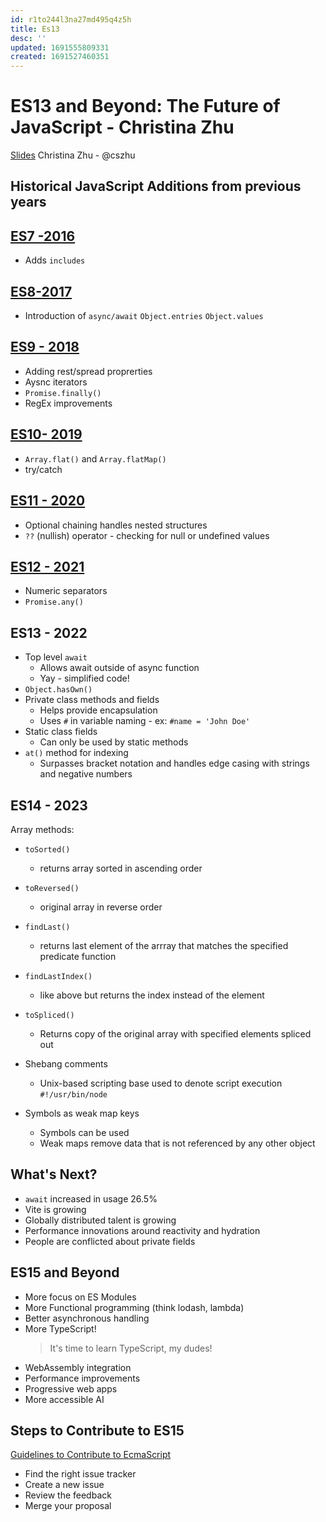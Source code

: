 ```yaml
---
id: r1to244l3na27md495q4z5h
title: Es13
desc: ''
updated: 1691555809331
created: 1691527460351
---
```

# ES13 and Beyond: The Future of JavaScript - Christina Zhu 
[Slides](https://drive.google.com/file/d/1iF1TJFnitBfadxbudT75GzflO8yx7u1H/view)
Christina Zhu - @cszhu

## Historical JavaScript Additions from previous years
## [ES7 -2016](https://262.ecma-international.org/7.0/) 
* Adds `includes`

## [ES8-2017](https://262.ecma-international.org/8.0/)
* Introduction of `async/await`
`Object.entries`
`Object.values`

## [ES9 - 2018](https://262.ecma-international.org/9.0/)
* Adding rest/spread proprerties
* Aysnc iterators
* `Promise.finally()`
* RegEx improvements

## [ES10- 2019](https://262.ecma-international.org/10.0/)
* `Array.flat()` and `Array.flatMap()`
* try/catch

## [ES11 - 2020](https://262.ecma-international.org/11.0/)
* Optional chaining handles nested structures
* `??` (nullish) operator - checking for null or undefined values

## [ES12 - 2021](https://262.ecma-international.org/12.0/)
* Numeric separators
* `Promise.any()`

## ES13 - 2022
* Top level `await`
    * Allows await outside of async function
    * Yay - simplified code! 
* `Object.hasOwn()`
* Private class methods and fields
    * Helps provide encapsulation
    * Uses `#` in variable naming - ex: `#name = 'John Doe'`
* Static class fields
    * Can only be used by static methods
* `at()` method for indexing
    * Surpasses bracket notation and handles edge casing with strings and negative numbers

## ES14 - 2023
Array methods:
* `toSorted()`
    * returns array sorted in ascending order
* `toReversed()`
    * original array in reverse order
* `findLast()`
    * returns last element of the arrray that matches the specified predicate function
* `findLastIndex()`
    * like above but returns the index instead of the element
* `toSpliced()`
    * Returns copy of the original array with specified elements spliced out

* Shebang comments
    * Unix-based scripting base used to denote script execution
    `#!/usr/bin/node`
* Symbols as weak map keys
    * Symbols can be used
    * Weak maps remove data that is not referenced by any other object

## What's Next?
* `await` increased in usage 26.5%
* Vite is growing
* Globally distributed talent is growing
* Performance innovations around reactivity and hydration
* People are conflicted about private fields

## ES15 and Beyond
* More focus on ES Modules
* More Functional programming (think lodash, lambda)
* Better asynchronous handling
* More TypeScript!
    >It's time to learn TypeScript, my dudes!
* WebAssembly integration
* Performance improvements
* Progressive web apps
* More accessible AI

## Steps to Contribute to ES15
[Guidelines to Contribute to EcmaScript](https://github.com/tc39/ecma262/blob/main/CONTRIBUTING.md)
* Find the right issue tracker
* Create a new issue
* Review the feedback
* Merge your proposal

